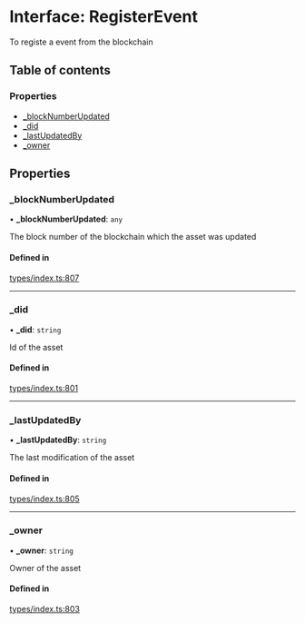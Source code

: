 # Interface: RegisterEvent

To registe a event from the blockchain

## Table of contents

### Properties

- [\_blockNumberUpdated](RegisterEvent.md#_blocknumberupdated)
- [\_did](RegisterEvent.md#_did)
- [\_lastUpdatedBy](RegisterEvent.md#_lastupdatedby)
- [\_owner](RegisterEvent.md#_owner)

## Properties

### \_blockNumberUpdated

• **\_blockNumberUpdated**: `any`

The block number of the blockchain which the asset was updated

#### Defined in

[types/index.ts:807](https://github.com/nevermined-io/react-components/blob/1bec16c/catalog/src/types/index.ts#L807)

___

### \_did

• **\_did**: `string`

Id of the asset

#### Defined in

[types/index.ts:801](https://github.com/nevermined-io/react-components/blob/1bec16c/catalog/src/types/index.ts#L801)

___

### \_lastUpdatedBy

• **\_lastUpdatedBy**: `string`

The last modification of the asset

#### Defined in

[types/index.ts:805](https://github.com/nevermined-io/react-components/blob/1bec16c/catalog/src/types/index.ts#L805)

___

### \_owner

• **\_owner**: `string`

Owner of the asset

#### Defined in

[types/index.ts:803](https://github.com/nevermined-io/react-components/blob/1bec16c/catalog/src/types/index.ts#L803)
